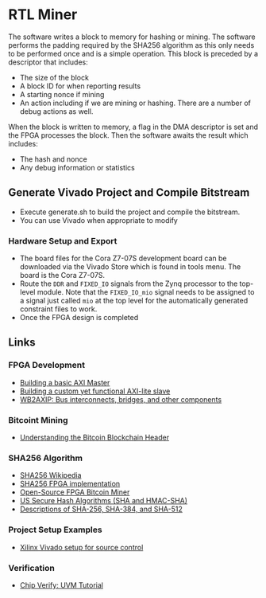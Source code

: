 # RTL Miner

The software writes a block to memory for hashing or mining. The software performs the padding required by the SHA256
algorithm as this only needs to be performed once and is a simple operation. This block is preceded by a descriptor 
that includes:

* The size of the block
* A block ID for when reporting results
* A starting nonce if mining
* An action including if we are mining or hashing. There are a number of debug actions as well.

When the block is written to memory, a flag in the DMA descriptor is set and the FPGA processes the block. Then the 
software awaits the result which includes:

* The hash and nonce
* Any debug information or statistics

## Generate Vivado Project and Compile Bitstream

* Execute generate.sh to build the project and compile the bitstream.
* You can use Vivado when appropriate to modify 

### Hardware Setup and Export

* The board files for the Cora Z7-07S development board can be downloaded via the Vivado Store which is found in
  tools menu. The board is the Cora Z7-07S.
* Route the `DDR` and `FIXED_IO` signals from the Zynq processor to the top-level module. Note that the 
  `FIXED_IO_mio` signal needs to be assigned to a signal just called `mio` at the top level for the automatically
  generated constraint files to work.
* Once the FPGA design is completed

## Links

### FPGA Development

* [Building a basic AXI Master](https://zipcpu.com/blog/2020/03/23/wbm2axisp.html)
* [Building a custom yet functional AXI-lite slave](https://zipcpu.com/blog/2019/01/12/demoaxilite.html)
* [WB2AXIP: Bus interconnects, bridges, and other components](https://github.com/ZipCPU/wb2axip)

### Bitcoint Mining

* [Understanding the Bitcoin Blockchain Header](https://medium.com/fcats-blockchain-incubator/understanding-the-bitcoin-blockchain-header-a2b0db06b515)

### SHA256 Algorithm

* [SHA256 Wikipedia](https://en.wikipedia.org/wiki/SHA-2)
* [SHA256 FPGA implementation](https://github.com/secworks/sha256)
* [Open-Source FPGA Bitcoin Miner](https://github.com/progranism/Open-Source-FPGA-Bitcoin-Miner)
* [US Secure Hash Algorithms (SHA and HMAC-SHA)](https://www.rfc-editor.org/rfc/rfc4634)
* [Descriptions of SHA-256, SHA-384, and SHA-512](https://eips.ethereum.org/assets/eip-2680/sha256-384-512.pdf)

### Project Setup Examples

* [Xilinx Vivado setup for source control](https://github.com/jhallen/vivado_setup)

### Verification

* [Chip Verify: UVM Tutorial](https://www.chipverify.com/uvm/uvm-tutorial)
